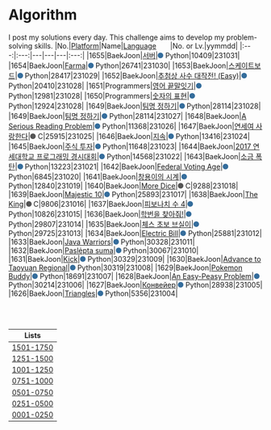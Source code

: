 # Algorithm
I post my solutions every day. This challenge aims to develop my problem-solving skills.
|No.|[Platform](https://github.com/hwahyeon/solved-algorithms/tree/main/attributes/platform)|Name|[Language](https://github.com/hwahyeon/solved-algorithms/tree/main/attributes/language)&nbsp;&nbsp;&nbsp;&nbsp;&nbsp;&nbsp;&nbsp;|No. or Lv.|yymmdd|
|:---:|:---:|---|---|---|:---:|
|1655|BaekJoon|[서버](./Python/BaekJoon%202/BaekJoon%20%7C%20%EC%84%9C%EB%B2%84py)|<img src="https://github.com/hwahyeon/solved-algorithms/blob/main/attributes/language/Python.svg" width="11" height="11"/> Python|10409|231031|
|1654|BaekJoon|[Farma](https://github.com/hwahyeon/solved-algorithms/blob/main/Python/BaekJoon%202/BaekJoon%20%7C%20Farma.py)|<img src="https://github.com/hwahyeon/solved-algorithms/blob/main/attributes/language/Python.svg" width="11" height="11"/> Python|26741|231030|
|1653|BaekJoon|[스케이트보드](https://github.com/hwahyeon/solved-algorithms/blob/main/Python/BaekJoon%202/BaekJoon%20%7C%20%EC%8A%A4%EC%BC%80%EC%9D%B4%ED%8A%B8%EB%B3%B4%EB%93%9C.py)|<img src="https://github.com/hwahyeon/solved-algorithms/blob/main/attributes/language/Python.svg" width="11" height="11"/> Python|28417|231029|
|1652|BaekJoon|[추첨상 사수 대작전! (Easy)](https://github.com/hwahyeon/solved-algorithms/blob/main/Python/BaekJoon%202/BaekJoon%20%7C%20%EC%B6%94%EC%B2%A8%EC%83%81%20%EC%82%AC%EC%88%98%20%EB%8C%80%EC%9E%91%EC%A0%84!%20(Easy).py)|<img src="https://github.com/hwahyeon/solved-algorithms/blob/main/attributes/language/Python.svg" width="11" height="11"/> Python|20410|231028|
|1651|Programmers|[영어 끝말잇기](https://github.com/hwahyeon/solved-algorithms/blob/main/Python/Programmers%20%7C%20%EC%98%81%EC%96%B4%20%EB%81%9D%EB%A7%90%EC%9E%87%EA%B8%B0.py)|<img src="https://github.com/hwahyeon/solved-algorithms/blob/main/attributes/language/Python.svg" width="11" height="11"/> Python|12981|231028|
|1650|Programmers|[숫자의 표현](https://github.com/hwahyeon/solved-algorithms/blob/main/Python/Programmers%20%7C%20%EC%88%AB%EC%9E%90%EC%9D%98%20%ED%91%9C%ED%98%84.py)|<img src="https://github.com/hwahyeon/solved-algorithms/blob/main/attributes/language/Python.svg" width="11" height="11"/> Python|12924|231028|
|1649|BaekJoon|[팀명 정하기](https://github.com/hwahyeon/solved-algorithms/blob/main/Python/BaekJoon%202/BaekJoon%20%7C%20%ED%8C%80%EB%AA%85%20%EC%A0%95%ED%95%98%EA%B8%B0%20.py)|<img src="https://github.com/hwahyeon/solved-algorithms/blob/main/attributes/language/Python.svg" width="11" height="11"/> Python|28114|231028|
|1649|BaekJoon|[팀명 정하기](https://github.com/hwahyeon/solved-algorithms/blob/main/Python/BaekJoon%202/BaekJoon%20%7C%20%ED%8C%80%EB%AA%85%20%EC%A0%95%ED%95%98%EA%B8%B0%20.py)|<img src="https://github.com/hwahyeon/solved-algorithms/blob/main/attributes/language/Python.svg" width="11" height="11"/> Python|28114|231027|
|1648|BaekJoon|[A Serious Reading Problem](https://github.com/hwahyeon/solved-algorithms/blob/main/Python/BaekJoon%202/BaekJoon%20%7C%20A%20Serious%20Reading%20Problem.py)|<img src="https://github.com/hwahyeon/solved-algorithms/blob/main/attributes/language/Python.svg" width="11" height="11"/> Python|11368|231026|
|1647|BaekJoon|[연세여 사랑한다](https://github.com/hwahyeon/solved-algorithms/blob/main/C/BaekJoon%20%7C%20%EC%97%B0%EC%84%B8%EC%97%AC%20%EC%82%AC%EB%9E%91%ED%95%9C%EB%8B%A4.c)|<img src="https://github.com/hwahyeon/solved-algorithms/blob/main/attributes/language/C.svg" width="11" height="11"/> C|25915|231025|
|1646|BaekJoon|[지속](https://github.com/hwahyeon/solved-algorithms/blob/main/Python/BaekJoon%202/BaekJoon%20%7C%20%EC%A7%80%EC%86%8D.py)|<img src="https://github.com/hwahyeon/solved-algorithms/blob/main/attributes/language/Python.svg" width="11" height="11"/> Python|13416|231024|
|1645|BaekJoon|[주식 투자](https://github.com/hwahyeon/solved-algorithms/blob/main/Python/BaekJoon%202/BaekJoon%20%7C%20%EC%A3%BC%EC%8B%9D%20%ED%88%AC%EC%9E%90.py)|<img src="https://github.com/hwahyeon/solved-algorithms/blob/main/attributes/language/Python.svg" width="11" height="11"/> Python|11648|231023|
|1644|BaekJoon|[2017 연세대학교 프로그래밍 경시대회](https://github.com/hwahyeon/solved-algorithms/blob/main/Python/BaekJoon%202/BaekJoon%20%7C%202017%20%EC%97%B0%EC%84%B8%EB%8C%80%ED%95%99%EA%B5%90%20%ED%94%84%EB%A1%9C%EA%B7%B8%EB%9E%98%EB%B0%8D%20%EA%B2%BD%EC%8B%9C%EB%8C%80%ED%9A%8C.py)|<img src="https://github.com/hwahyeon/solved-algorithms/blob/main/attributes/language/Python.svg" width="11" height="11"/> Python|14568|231022|
|1643|BaekJoon|[소금 폭탄](https://github.com/hwahyeon/solved-algorithms/blob/main/Python/BaekJoon%202/BaekJoon%20%7C%20%EC%86%8C%EA%B8%88%20%ED%8F%AD%ED%83%84.py)|<img src="https://github.com/hwahyeon/solved-algorithms/blob/main/attributes/language/Python.svg" width="11" height="11"/> Python|13223|231021|
|1642|BaekJoon|[Federal Voting Age](https://github.com/hwahyeon/solved-algorithms/blob/main/Python/BaekJoon%202/BaekJoon%20%7C%20Federal%20Voting%20Age.py)|<img src="https://github.com/hwahyeon/solved-algorithms/blob/main/attributes/language/Python.svg" width="11" height="11"/> Python|6845|231020|
|1641|BaekJoon|[창용이의 시계](https://github.com/hwahyeon/solved-algorithms/blob/main/Python/BaekJoon%202/BaekJoon%20%7C%20%EC%B0%BD%EC%9A%A9%EC%9D%B4%EC%9D%98%20%EC%8B%9C%EA%B3%84.py)|<img src="https://github.com/hwahyeon/solved-algorithms/blob/main/attributes/language/Python.svg" width="11" height="11"/> Python|12840|231019|
|1640|BaekJoon|[More Dice](https://github.com/hwahyeon/solved-algorithms/blob/main/C/BaekJoon%20%7C%20More%20Dice.c)|<img src="https://github.com/hwahyeon/solved-algorithms/blob/main/attributes/language/C.svg" width="11" height="11"/> C|9288|231018|
|1639|BaekJoon|[Majestic 10](https://github.com/hwahyeon/solved-algorithms/blob/main/Python/BaekJoon%202/BaekJoon%20%7C%20Majestic%2010.py)|<img src="https://github.com/hwahyeon/solved-algorithms/blob/main/attributes/language/Python.svg" width="11" height="11"/> Python|25893|231017|
|1638|BaekJoon|[The King](https://github.com/hwahyeon/solved-algorithms/blob/main/C/BaekJoon%20%7C%20The%20King.c)|<img src="https://github.com/hwahyeon/solved-algorithms/blob/main/attributes/language/C.svg" width="11" height="11"/> C|9806|231016|
|1637|BaekJoon|[피보나치 수 4](https://github.com/hwahyeon/solved-algorithms/blob/main/Python/BaekJoon%202/BaekJoon%20%7C%20%ED%94%BC%EB%B3%B4%EB%82%98%EC%B9%98%20%EC%88%98%204.py)|<img src="https://github.com/hwahyeon/solved-algorithms/blob/main/attributes/language/Python.svg" width="11" height="11"/> Python|10826|231015|
|1636|BaekJoon|[학번을 찾아줘!](https://github.com/hwahyeon/solved-algorithms/blob/main/Python/BaekJoon%202/BaekJoon%20%7C%20%ED%95%99%EB%B2%88%EC%9D%84%20%EC%B0%BE%EC%95%84%EC%A4%98!.py)|<img src="https://github.com/hwahyeon/solved-algorithms/blob/main/attributes/language/Python.svg" width="11" height="11"/> Python|29807|231014|
|1635|BaekJoon|[체스 초보 브실이](https://github.com/hwahyeon/solved-algorithms/blob/main/Python/BaekJoon%202/BaekJoon%20%7C%20%EC%B2%B4%EC%8A%A4%20%EC%B4%88%EB%B3%B4%20%EB%B8%8C%EC%8B%A4%EC%9D%B4.py)|<img src="https://github.com/hwahyeon/solved-algorithms/blob/main/attributes/language/Python.svg" width="11" height="11"/> Python|29725|231013|
|1634|BaekJoon|[Electric Bill](https://github.com/hwahyeon/solved-algorithms/blob/main/Python/BaekJoon%202/BaekJoon%20%7C%20Electric%20Bill.py)|<img src="https://github.com/hwahyeon/solved-algorithms/blob/main/attributes/language/Python.svg" width="11" height="11"/> Python|25881|231012|
|1633|BaekJoon|[Java Warriors](https://github.com/hwahyeon/solved-algorithms/blob/main/Python/BaekJoon%202/BaekJoon%20%7C%20Java%20Warriors.py)|<img src="https://github.com/hwahyeon/solved-algorithms/blob/main/attributes/language/Python.svg" width="11" height="11"/> Python|30328|231011|
|1632|BaekJoon|[Paslėpta suma](https://github.com/hwahyeon/solved-algorithms/blob/main/Python/BaekJoon%202/BaekJoon%20%7C%20Pasl%C4%97pta%20suma.py)|<img src="https://github.com/hwahyeon/solved-algorithms/blob/main/attributes/language/Python.svg" width="11" height="11"/> Python|30067|231010|
|1631|BaekJoon|[Kick](https://github.com/hwahyeon/solved-algorithms/blob/main/Python/BaekJoon%202/BaekJoon%20%7C%20Kick.py)|<img src="https://github.com/hwahyeon/solved-algorithms/blob/main/attributes/language/Python.svg" width="11" height="11"/> Python|30329|231009|
|1630|BaekJoon|[Advance to Taoyuan Regional](https://github.com/hwahyeon/solved-algorithms/blob/main/Python/BaekJoon%202/Baekjoon%20%7C%20Advance%20to%20Taoyuan%20Regional.py)|<img src="https://github.com/hwahyeon/solved-algorithms/blob/main/attributes/language/Python.svg" width="11" height="11"/> Python|30319|231008|
|1629|BaekJoon|[Pokemon Buddy](https://github.com/hwahyeon/solved-algorithms/blob/main/Python/BaekJoon%202/BaekJoon%20%7C%20Pokemon%20Buddy.py)|<img src="https://github.com/hwahyeon/solved-algorithms/blob/main/attributes/language/Python.svg" width="11" height="11"/> Python|18691|231007|
|1628|BaekJoon|[An Easy-Peasy Problem](https://github.com/hwahyeon/solved-algorithms/blob/main/Python/BaekJoon%202/BaekJoon%20%7C%20An%20Easy-Peasy%20Problem.py)|<img src="https://github.com/hwahyeon/solved-algorithms/blob/main/attributes/language/Python.svg" width="11" height="11"/> Python|30214|231006|
|1627|BaekJoon|[Конвейер](https://github.com/hwahyeon/solved-algorithms/blob/main/Python/BaekJoon%202/BaekJoon%20%7C%20%D0%9A%D0%BE%D0%BD%D0%B2%D0%B5%D0%B9%D0%B5%D1%80.py)|<img src="https://github.com/hwahyeon/solved-algorithms/blob/main/attributes/language/Python.svg" width="11" height="11"/> Python|28938|231005|
|1626|BaekJoon|[Triangles](https://github.com/hwahyeon/solved-algorithms/blob/main/Python/BaekJoon%202/BaekJoon%20%7C%20Triangles.py)|<img src="https://github.com/hwahyeon/solved-algorithms/blob/main/attributes/language/Python.svg" width="11" height="11"/> Python|5356|231004|

<br/>
<br/>

|Lists|
|:---:|
|[1501-1750](https://github.com/hwahyeon/solved-algorithms/blob/main/lists/1501-1750.md)|
|[1251-1500](https://github.com/hwahyeon/solved-algorithms/blob/main/lists/1251-1500.md)|
|[1001-1250](https://github.com/hwahyeon/solved-algorithms/blob/main/lists/1001-1250.md)|
|[0751-1000](https://github.com/hwahyeon/solved-algorithms/blob/main/lists/0751-1000.md)|
|[0501-0750](https://github.com/hwahyeon/solved-algorithms/blob/main/lists/0501-0750.md)|
|[0251-0500](https://github.com/hwahyeon/solved-algorithms/blob/main/lists/0251-0500.md)|
|[0001-0250](https://github.com/hwahyeon/solved-algorithms/blob/main/lists/0001-0250.md)|


<!-- <details>
<summary>Hide/Show</summary>
</details> -->
